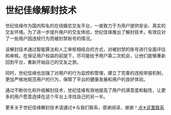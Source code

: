 # 世纪佳缘解封技术

世纪佳缘作为国内知名的在线婚恋交友平台，一直致力于为用户提供安全、真实的交友环境。为了进一步提升用户的交友体验，世纪佳缘推出了解封技术，有效应对了一些用户因违规行为而被封禁账号的情况。

该解封技术通过智能算法和人工审核相结合的方式，对被封禁的账号进行全面评估和审核。在保证用户权益的前提下，尽可能给予用户第二次机会，让他们能够重新回到平台，重新开始自己的交友之旅。

同时，世纪佳缘也加强了对用户的行为监控和管理，建立了完善的违规举报机制，更加严格地规范用户的行为，保障了平台的健康发展和用户的良好体验。

通过不断优化和升级解封技术，世纪佳缘有效地提高了用户的满意度和黏性，让更多的用户愿意选择在这个平台上寻找自己的另一半。

更多关于世纪佳缘解封技术请通过✈与我们联系，感谢阅读，谢谢！[点✈这里联系](https://www.k02.cc)